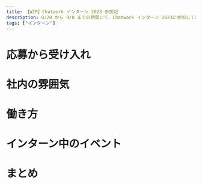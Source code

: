 ```yaml
---
title: 【WIP】Chatwork インターン 2023 参加記
description: 8/28 から 9/8 までの期間にて、Chatwork インターン 2023に参加してきましたので、参加記録を残していきます。
tags: ["インターン"]
---
```


# 応募から受け入れ

# 社内の雰囲気

# 働き方

# インターン中のイベント

# まとめ
